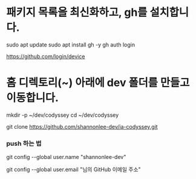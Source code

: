 # 패키지 목록을 최신화하고, gh를 설치합니다.
sudo apt update
sudo apt install gh -y
gh auth login

https://github.com/login/device

# 홈 디렉토리(~) 아래에 dev 폴더를 만들고 이동합니다.
mkdir -p ~/dev/codyssey
cd ~/dev/codyssey

git clone https://github.com/shannonlee-dev/ia-codyssey.git


### push 하는 법

git config --global user.name "shannonlee-dev"

git config --global user.email "님의 GitHub 이메일 주소"